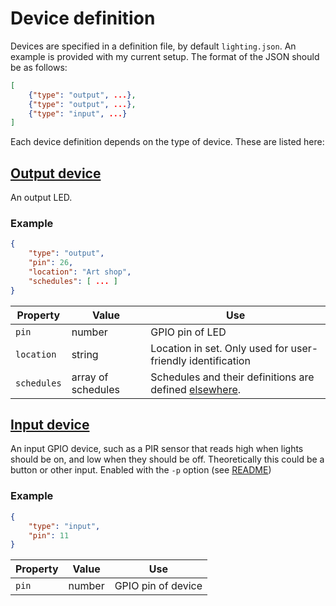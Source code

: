 # Device definition

Devices are specified in a definition file, by default `lighting.json`. An example is provided with my current setup. The format of the JSON should be as follows:

```json
[
    {"type": "output", ...},
    {"type": "output", ...},
    {"type": "input", ...}
]
```

Each device definition depends on the type of device. These are listed here:

## [Output device](../devices/output.py)

An output LED.

### Example
```json
{
    "type": "output",
    "pin": 26,
    "location": "Art shop",
    "schedules": [ ... ]
}
```

|Property   |Value              |Use|
|---        |---                |---|
|`pin`      |number             |GPIO pin of LED|
|`location` |string             |Location in set. Only used for user-friendly identification|
|`schedules`|array of schedules |Schedules and their definitions are defined [elsewhere](schedules.md).|

## [Input device](../devices/input.py)

An input GPIO device, such as a PIR sensor that reads high when lights should be on, and low when they should be off. Theoretically this could be a button or other input.
Enabled with the `-p` option (see [README](README.md))

### Example
```json
{
    "type": "input",
    "pin": 11
}
```

|Property   |Value              |Use|
|---        |---                |---|
|`pin`      |number             |GPIO pin of device|